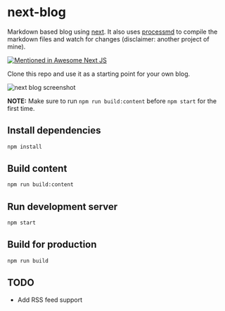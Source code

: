 # next-blog

Markdown based blog using [next](https://github.com/zeit/next.js/). It also uses [processmd](https://github.com/tscanlin/processmd) to compile the markdown files and watch for changes (disclaimer: another project of mine).

[![Mentioned in Awesome Next JS](https://awesome.re/mentioned-badge.svg)](https://github.com/unicodeveloper/awesome-nextjs)

Clone this repo and use it as a starting point for your own blog.

![next blog screenshot](https://raw.githubusercontent.com/tscanlin/next-blog/master/static/assets/images/next-blog-screenshot.png)

**NOTE:** Make sure to run `npm run build:content` before `npm start` for the first time.

## Install dependencies

```sh
npm install
```

## Build content

```sh
npm run build:content
```

## Run development server

```sh
npm start
```

## Build for production

```sh
npm run build
```

## TODO

- Add RSS feed support

